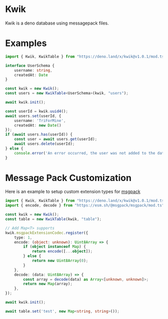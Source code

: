 # Kwik

Kwik is a deno database using messagepack files.

# Examples

```ts
import { Kwik, KwikTable } from "https://deno.land/x/kwik@v1.0.1/mod.ts";

interface UserSchema {
    username: string,
    createdAt: Date
}

const kwik = new Kwik();
const users = new KwikTable<UserSchema>(kwik, "users");

await kwik.init();

const userId = kwik.uuid4();
await users.set(userId, {
    username: 'TriForMine',
    createdAt: new Date()
});
if (await users.has(userId)) {
    const user = await users.get(userId);
    await users.delete(userId);
} else {
    console.error('An error occurred, the user was not added to the database.');
}

```

# Message Pack Customization
Here is an example to setup custom extension types for [msgpack](https://deno.land/x/msgpack_javascript@v2.7.0#extension-types)
```ts
import { Kwik, KwikTable } from "https://deno.land/x/kwik@v1.0.1/mod.ts";
import { encode, decode } from "https://esm.sh/@msgpack/msgpack/mod.ts";

const kwik = new Kwik();
const table = new KwikTable(kwik, "table");

// Add Map<T> supports
kwik.msgpackExtensionCodec.register({
    type: 1,
    encode: (object: unknown): Uint8Array => {
        if (object instanceof Map) {
            return encode([...object]);
        } else {
            return new Uint8Array(0);
        }
    },
    decode: (data: Uint8Array) => {
        const array = decode(data) as Array<[unknown, unknown]>;
        return new Map(array);
    },
});

await kwik.init();

await table.set('test', new Map<string, string>());
```

